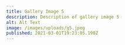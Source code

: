 ```yaml
---
title: Gallery Image 5
description: Description of gallery image 5
alt: Alt Text
image: /images/uploads/g5.jpeg
published: 2021-03-01T19:23:05.190Z
---
```

